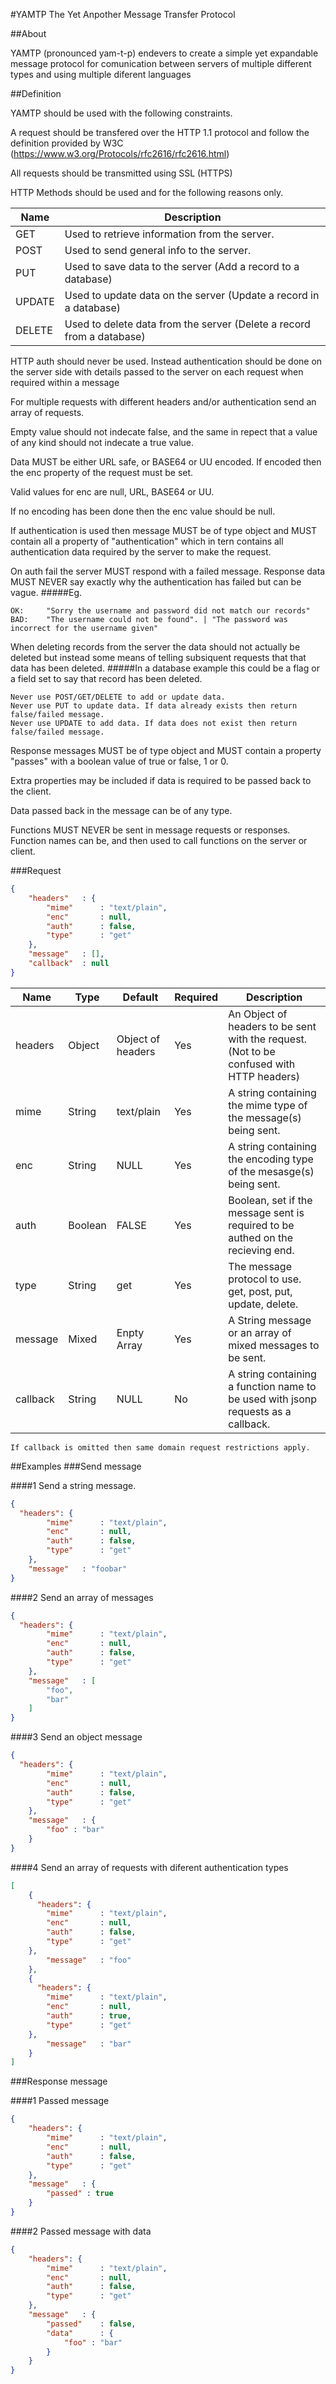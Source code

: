 #YAMTP
The Yet Anpother Message Transfer Protocol

##About

YAMTP (pronounced yam-t-p) endevers to create a simple yet expandable message protocol for comunication between servers of multiple different types and using multiple diferent languages

##Definition

YAMTP should be used with the following constraints.

A request should be transfered over the HTTP 1.1 protocol and follow the definition provided by W3C (https://www.w3.org/Protocols/rfc2616/rfc2616.html)

All requests should be transmitted using SSL (HTTPS)

HTTP Methods should be used and for the following reasons only.

| Name | Description |
| --- | --- |
| GET | Used to retrieve information from the server. |
| POST | Used to send general info to the server. |
| PUT | Used to save data to the server (Add a record to a database) |
| UPDATE | Used to update data on the server (Update a record in a database) |
| DELETE | Used to delete data from the server (Delete a record from a database) |

HTTP auth should never be used. Instead authentication should be done on the server side with details passed to the server on each request when required within a message

For multiple requests with different headers and/or authentication send an array of requests.

Empty value should not indecate false, and the same in repect that a value of any kind should not indecate a true value.

Data MUST be either URL safe, or BASE64 or UU encoded. If encoded then the enc property of the request must be set.

Valid values for enc are null, URL, BASE64 or UU.

If no encoding has been done then the enc value should be null.
 
If authentication is used then message MUST be of type object and MUST contain all a property of "authentication" which in tern contains all authentication data required by the server to make the request.

On auth fail the server MUST respond with a failed message. Response data MUST NEVER say exactly why the authentication has failed but can be vague.
#####Eg.
```
OK:		"Sorry the username and password did not match our records"
BAD:	"The username could not be found". | "The password was incorrect for the username given"
```
 
When deleting records from the server the data should not actually be deleted but instead some means of telling subsiquent requests that that data has been deleted.
#####In a database example this could be a flag or a field set to say that record has been deleted.
```
Never use POST/GET/DELETE to add or update data.
Never use PUT to update data. If data already exists then return false/failed message.
Never use UPDATE to add data. If data does not exist then return false/failed message.
```

Response messages MUST be of type object and MUST contain a property "passes" with a boolean value of true or false, 1 or 0.

Extra properties may be included if data is required to be passed back to the client.

Data passed back in the message can be of any type.

Functions MUST NEVER be sent in message requests or responses. Function names can be, and then used to call functions on the server or client.

###Request
```json
{
	"headers"	: {
		"mime"		: "text/plain",
		"enc"		: null,
		"auth"		: false,
		"type"		: "get"
	},
	"message"	: [],
	"callback"	: null
}
```


| Name | Type | Default | Required | Description |
| --- | --- | --- | --- | --- |
| headers | Object | Object of headers | Yes | An Object of headers to be sent with the request. (Not to be confused with HTTP headers) |
| mime | String | text/plain | Yes | A string containing the mime type of the message(s) being sent. |
| enc | String | NULL | Yes | A string containing the encoding type of the mesasge(s) being sent. |
| auth | Boolean | FALSE | Yes | Boolean, set if the message sent is required to be authed on the recieving end. |
| type | String | get | Yes | The message protocol to use. get, post, put, update, delete. |
| message | Mixed | Enpty Array | Yes | A String message or an array of mixed messages to be sent. |
| callback | String | NULL | No | A string containing a function name to be used with jsonp requests as a callback. |

```
If callback is omitted then same domain request restrictions apply.
```

##Examples
###Send message

####1 Send a string message.
```json
{
  "headers": {
    	"mime"		: "text/plain",
		"enc"		: null,
		"auth"		: false,
		"type"		: "get"
  	},
	"message"	: "foobar"
}
```

####2 Send an array of messages
```json
{
  "headers": {
    	"mime"		: "text/plain",
		"enc"		: null,
		"auth"		: false,
		"type"		: "get"
  	},
	"message"	: [
		"foo",
		"bar"
	]
}
```
####3 Send an object message
```json
{
  "headers": {
    	"mime"		: "text/plain",
		"enc"		: null,
		"auth"		: false,
		"type"		: "get"
  	},
	"message"	: {
		"foo" : "bar"
	}
}
```

####4 Send an array of requests with diferent authentication types
```json
[
	{
	  "headers": {
      	"mime"		: "text/plain",
  		"enc"		: null,
  		"auth"		: false,
  		"type"		: "get"
    },
		"message"	: "foo"
	},
	{
	  "headers": {
      	"mime"		: "text/plain",
  		"enc"		: null,
  		"auth"		: true,
  		"type"		: "get"
    },
		"message"	: "bar"
	}
]
```

###Response message

####1 Passed message
```json
{
	"headers": {
    	"mime"		: "text/plain",
		"enc"		: null,
		"auth"		: false,
		"type"		: "get"
  	},
	"message"	: {
		"passed" : true
	}
}
```

####2 Passed message with data
```json
{
	"headers": {
    	"mime"		: "text/plain",
		"enc"		: null,
		"auth"		: false,
		"type"		: "get"
  	},
	"message"	: {
		"passed"	: false,
		"data"		: {
			"foo" : "bar"
		}
	}
}
```

